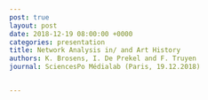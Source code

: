 ```yaml
---
post: true
layout: post
date: 2018-12-19 08:00:00 +0000
categories: presentation
title: Network Analysis in/ and Art History
authors: K. Brosens, I. De Prekel and F. Truyen
journal: SciencesPo Médialab (Paris, 19.12.2018)


---
```


